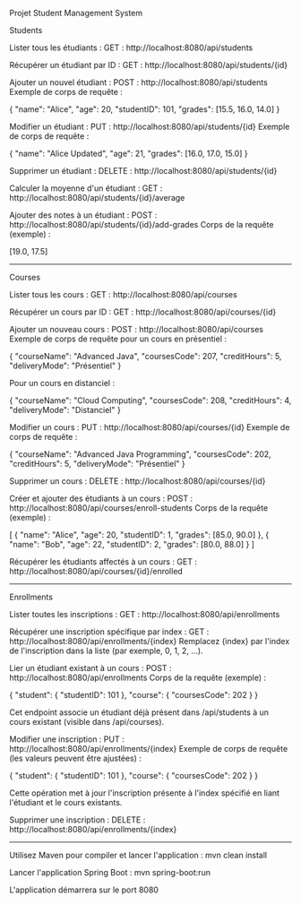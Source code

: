 Projet Student Management System

Students

Lister tous les étudiants :
GET : http://localhost:8080/api/students

Récupérer un étudiant par ID :
GET : http://localhost:8080/api/students/{id}

Ajouter un nouvel étudiant :
POST : http://localhost:8080/api/students
Exemple de corps de requête :

{
  "name": "Alice",
  "age": 20,
  "studentID": 101,
  "grades": [15.5, 16.0, 14.0]
}


Modifier un étudiant :
PUT : http://localhost:8080/api/students/{id}
Exemple de corps de requête :

{
  "name": "Alice Updated",
  "age": 21,
  "grades": [16.0, 17.0, 15.0]
}


Supprimer un étudiant :
DELETE : http://localhost:8080/api/students/{id}

Calculer la moyenne d'un étudiant :
GET : http://localhost:8080/api/students/{id}/average

Ajouter des notes à un étudiant :
POST : http://localhost:8080/api/students/{id}/add-grades
Corps de la requête (exemple) :

[19.0, 17.5]


--------------------------------------------------------


Courses

Lister tous les cours :
GET : http://localhost:8080/api/courses

Récupérer un cours par ID :
GET : http://localhost:8080/api/courses/{id}

Ajouter un nouveau cours :
POST : http://localhost:8080/api/courses
Exemple de corps de requête pour un cours en présentiel :

{
  "courseName": "Advanced Java",
  "coursesCode": 207,
  "creditHours": 5,
  "deliveryMode": "Présentiel"
}

Pour un cours en distanciel :

{
  "courseName": "Cloud Computing",
  "coursesCode": 208,
  "creditHours": 4,
  "deliveryMode": "Distanciel"
}


Modifier un cours :
PUT : http://localhost:8080/api/courses/{id}
Exemple de corps de requête :

{
  "courseName": "Advanced Java Programming",
  "coursesCode": 202,
  "creditHours": 5,
  "deliveryMode": "Présentiel"
}



Supprimer un cours :
DELETE : http://localhost:8080/api/courses/{id}

Créer et ajouter des étudiants à un cours :
POST : http://localhost:8080/api/courses/enroll-students
Corps de la requête (exemple) :

[
  {
    "name": "Alice",
    "age": 20,
    "studentID": 1,
    "grades": [85.0, 90.0]
  },
  {
    "name": "Bob",
    "age": 22,
    "studentID": 2,
    "grades": [80.0, 88.0]
  }
]


Récupérer les étudiants affectés à un cours :
GET : http://localhost:8080/api/courses/{id}/enrolled


--------------------------------------------------------


Enrollments

Lister toutes les inscriptions :
GET : http://localhost:8080/api/enrollments

Récupérer une inscription spécifique par index :
GET : http://localhost:8080/api/enrollments/{index}
Remplacez {index} par l'index de l'inscription dans la liste (par exemple, 0, 1, 2, ...).


Lier un étudiant existant à un cours :
POST : http://localhost:8080/api/enrollments
Corps de la requête (exemple) :

{
  "student": {
    "studentID": 101
  },
  "course": {
    "coursesCode": 202
  }
}

Cet endpoint associe un étudiant déjà présent dans /api/students à un cours existant (visible dans /api/courses).

Modifier une inscription :
PUT : http://localhost:8080/api/enrollments/{index}
Exemple de corps de requête (les valeurs peuvent être ajustées) :

{
  "student": {
    "studentID": 101
  },
  "course": {
    "coursesCode": 202
  }
}

Cette opération met à jour l'inscription présente à l'index spécifié en liant l'étudiant et le cours existants.


Supprimer une inscription :
DELETE : http://localhost:8080/api/enrollments/{index}


--------------------------------------------------------


Utilisez Maven pour compiler et lancer l'application :
mvn clean install

Lancer l'application Spring Boot :
mvn spring-boot:run

L'application démarrera sur le port 8080